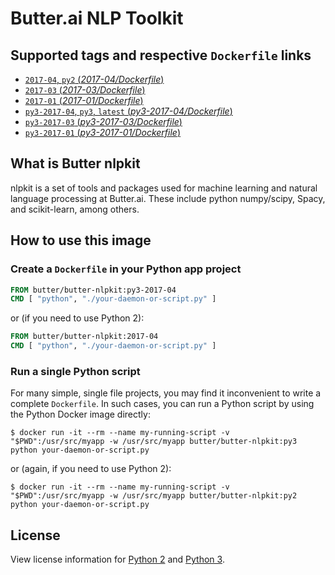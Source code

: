 Butter.ai NLP Toolkit
=====================

## Supported tags and respective `Dockerfile` links

-	[`2017-04`, `py2` (*2017-04/Dockerfile*)](https://github.com/butter/docker-butter-nlpkit/blob/22e06981b57b9eb42d2b01f68c3ff48bd7dcf924/py2/2017-04/Dockerfile)
-	[`2017-03` (*2017-03/Dockerfile*)](https://github.com/butter/docker-butter-nlpkit/blob/b1e5ad481f7d5e99f33fc9d0ad06bfe05a115f19/py2/2017-03/Dockerfile)
-	[`2017-01` (*2017-01/Dockerfile*)](https://github.com/butter/docker-butter-nlpkit/blob/5eb7fae3b14a45e6ffcff4a683dd9d1790943459/py2/2017-01/Dockerfile)
-	[`py3-2017-04`, `py3`, `latest` (*py3-2017-04/Dockerfile*)](https://github.com/butter/docker-butter-nlpkit/blob/22e06981b57b9eb42d2b01f68c3ff48bd7dcf924/py3/2017-04/Dockerfile)
-	[`py3-2017-03` (*py3-2017-03/Dockerfile*)](https://github.com/butter/docker-butter-nlpkit/blob/b1e5ad481f7d5e99f33fc9d0ad06bfe05a115f19/py3/2017-03/Dockerfile)
-	[`py3-2017-01` (*py3-2017-01/Dockerfile*)](https://github.com/butter/docker-butter-nlpkit/blob/5eb7fae3b14a45e6ffcff4a683dd9d1790943459/py3/2017-01/Dockerfile)

## What is Butter nlpkit

nlpkit is a set of tools and packages used for machine learning and natural language processing at Butter.ai. These include python numpy/scipy, Spacy, and scikit-learn, among others.

## How to use this image

### Create a `Dockerfile` in your Python app project

```dockerfile
FROM butter/butter-nlpkit:py3-2017-04
CMD [ "python", "./your-daemon-or-script.py" ]
```

or (if you need to use Python 2):

```dockerfile
FROM butter/butter-nlpkit:2017-04
CMD [ "python", "./your-daemon-or-script.py" ]
```

### Run a single Python script

For many simple, single file projects, you may find it inconvenient to write a complete `Dockerfile`. In such cases, you can run a Python script by using the Python Docker image directly:

```console
$ docker run -it --rm --name my-running-script -v "$PWD":/usr/src/myapp -w /usr/src/myapp butter/butter-nlpkit:py3 python your-daemon-or-script.py
```

or (again, if you need to use Python 2):

```console
$ docker run -it --rm --name my-running-script -v "$PWD":/usr/src/myapp -w /usr/src/myapp butter/butter-nlpkit:py2 python your-daemon-or-script.py
```

## License

View license information for [Python 2](https://docs.python.org/2/license.html) and [Python 3](https://docs.python.org/3/license.html).
